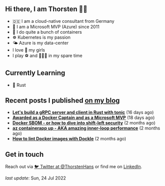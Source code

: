 ## Hi there, I am Thorsten 👋🏼

- 🇩🇪 I am a cloud-native consultant from Germany
- 🔷 I am a Microsoft MVP (Azure) since 2011
- 🐳 I do quite a bunch of containers
- ☸️ Kubernetes is my passion
- 🌤 Azure is my data-center
- I love 💞 my girls
- I play ⚽️ and 🏃🏻‍♂️ in my spare time

## Currently Learning

- 🦀 Rust

## Recent posts I published [on my blog](https://thorsten-hans.com)

- **[Let's build a gRPC server and client in Rust with tonic](https://www.thorsten-hans.com/grpc-services-in-rust-with-tonic/)** (16 days ago)
- **[Awarded as a Docker Captain and as a Microsoft MVP](https://www.thorsten-hans.com/awarded-as-docker-captain-and-microsoft-mvp/)** (18 days ago)
- **[Docker SBOM - or how to dive into shift-left security](https://www.thorsten-hans.com/docker-sbom-dive-into-shift-left-security/)** (2 months ago)
- **[az containerapp up - AKA amazing inner-loop performance](https://www.thorsten-hans.com/az-containerapp-aka-amazing-loop-performance/)** (2 months ago)
- **[How to lint Docker images with Dockle](https://www.thorsten-hans.com/lint-docker-images-with-dockle/)** (2 months ago)

## Get in touch

Reach out via [🐦 Twitter at @ThorstenHans](https://twitter.com/ThorstenHans) or find me on [LinkedIn](https://linkedin.com/in/ThorstenHans).

_last update_: Sun, 24 Jul 2022
